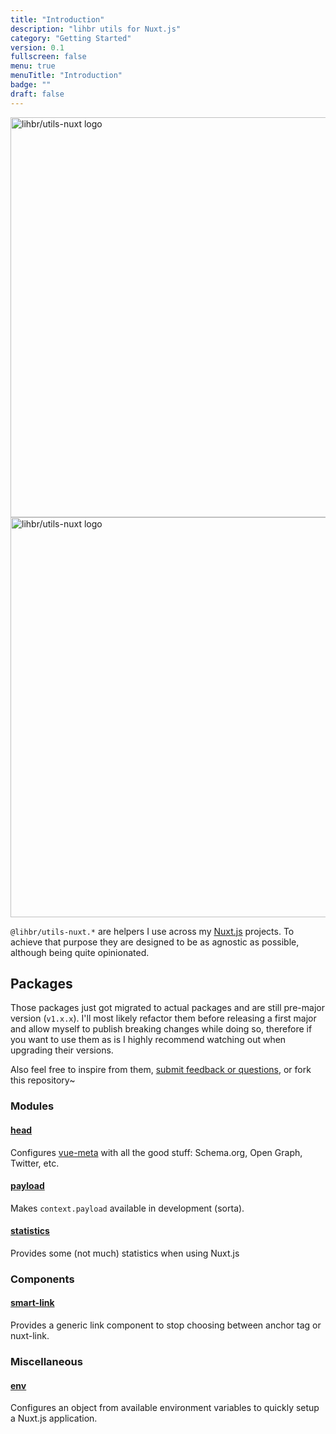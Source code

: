 ```yaml
---
title: "Introduction"
description: "lihbr utils for Nuxt.js"
category: "Getting Started"
version: 0.1
fullscreen: false
menu: true
menuTitle: "Introduction"
badge: ""
draft: false
---
```


<img src="/preview.png" class="light-img" width="1280" height="640" alt="lihbr/utils-nuxt logo" />
<img src="/preview-dark.png" class="dark-img" width="1280" height="640" alt="lihbr/utils-nuxt logo" />

`@lihbr/utils-nuxt.*` are helpers I use across my [Nuxt.js](https://nuxtjs.org) projects. To achieve that purpose they are designed to be as agnostic as possible, although being quite opinionated.

## Packages

<alert type="warning">

Those packages just got migrated to actual packages and are still pre-major version (`v1.x.x`). I'll most likely refactor them before releasing a first major and allow myself to publish breaking changes while doing so, therefore if you want to use them as is I highly recommend watching out when upgrading their versions.

Also feel free to inspire from them, [submit feedback or questions](https://github.com/lihbr/utils-nuxt/issues/new), or fork this repository~

</alert>

### Modules

#### [head](/modules/head)

Configures [vue-meta](https://vue-meta.nuxtjs.org/) with all the good stuff: Schema.org, Open Graph, Twitter, etc.

#### [payload](/modules/payload)

Makes `context.payload` available in development (sorta).

#### [statistics](/modules/statistics)

Provides some (not much) statistics when using Nuxt.js

### Components

#### [smart-link](/components/smart-link)

Provides a generic link component to stop choosing between anchor tag or nuxt-link.

### Miscellaneous

#### [env](/misc/env)

Configures an object from available environment variables to quickly setup a Nuxt.js application.
